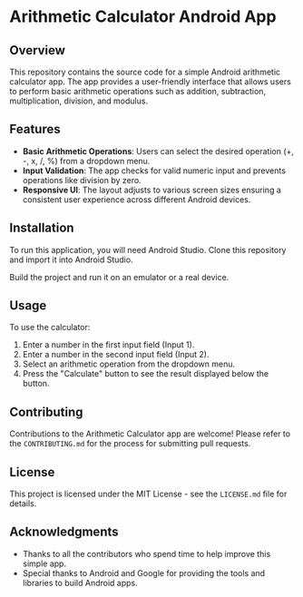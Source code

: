 # Arithmetic Calculator Android App

## Overview
This repository contains the source code for a simple Android arithmetic calculator app. The app provides a user-friendly interface that allows users to perform basic arithmetic operations such as addition, subtraction, multiplication, division, and modulus.

## Features
- **Basic Arithmetic Operations**: Users can select the desired operation (+, -, x, /, %) from a dropdown menu.
- **Input Validation**: The app checks for valid numeric input and prevents operations like division by zero.
- **Responsive UI**: The layout adjusts to various screen sizes ensuring a consistent user experience across different Android devices.

## Installation
To run this application, you will need Android Studio. Clone this repository and import it into Android Studio.


Build the project and run it on an emulator or a real device.

## Usage
To use the calculator:

1. Enter a number in the first input field (Input 1).
2. Enter a number in the second input field (Input 2).
3. Select an arithmetic operation from the dropdown menu.
4. Press the "Calculate" button to see the result displayed below the button.

## Contributing
Contributions to the Arithmetic Calculator app are welcome! Please refer to the `CONTRIBUTING.md` for the process for submitting pull requests.

## License
This project is licensed under the MIT License - see the `LICENSE.md` file for details.

## Acknowledgments
- Thanks to all the contributors who spend time to help improve this simple app.
- Special thanks to Android and Google for providing the tools and libraries to build Android apps.


